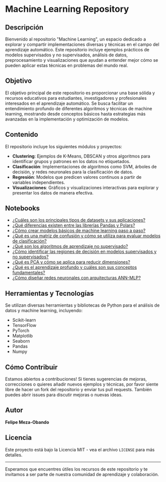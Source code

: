 # Machine Learning Repository

## Descripción
Bienvenido al repositorio "Machine Learning", un espacio dedicado a explorar y compartir implementaciones diversas y técnicas en el campo del aprendizaje automático. Este repositorio incluye ejemplos prácticos de modelos supervisados y no supervisados, análisis de datos, preprocesamiento y visualizaciones que ayudan a entender mejor cómo se pueden aplicar estas técnicas en problemas del mundo real.

## Objetivo
El objetivo principal de este repositorio es proporcionar una base sólida y recursos educativos para estudiantes, investigadores y profesionales interesados en el aprendizaje automático. Se busca facilitar un entendimiento profundo de diferentes algoritmos y técnicas de machine learning, mostrando desde conceptos básicos hasta estrategias más avanzadas en la implementación y optimización de modelos.

## Contenido
El repositorio incluye los siguientes módulos y proyectos:
- **Clustering**: Ejemplos de K-Means, DBSCAN y otros algoritmos para identificar grupos y patrones en los datos no etiquetados.
- **Clasificación**: Implementaciones de algoritmos como SVM, árboles de decisión, y redes neuronales para la clasificación de datos.
- **Regresión**: Modelos que predicen valores continuos a partir de variables independientes.
- **Visualizaciones**: Gráficos y visualizaciones interactivas para explorar y presentar los datos de manera efectiva.

## Notebooks
- [¿Cuáles son los principales tipos de datasets y sus aplicaciones?](./Tipos_de_Datasets.ipynb)
- [¿Qué diferencias existen entre las librerías Pandas y Polars?](./Pandas_vrs_Polars.ipynb)
- [¿Cómo crear modelos básicos de machine learning paso a paso?](./Creación_de_Modelos_Básicos.ipynb)
- [¿Qué es una matriz de confusión y cómo se utiliza para evaluar modelos de clasificación?](./Matriz_Confusion.ipynb)
- [¿Qué son los algoritmos de aprendizaje no supervisado?](./Algoritmos_NO_SUP.ipynb)
- [¿Cómo identificar las regiones de decisión en modelos supervisados y no supervisados?](./Limites_Regiones_Decision_en_SUP_NOSUP.ipynb)
- [¿Qué es PCA y cómo se aplica para reducir dimensiones?](./Ejemplo_PCA.ipynb)
- [¿Qué es el aprendizaje profundo y cuáles son sus conceptos fundamentales?](./Introducción_al_Aprendizaje_Profundo.ipynb)
- [¿Cómo diseñar redes neuronales con arquitecturas ANN-MLP?](./Diseño_de_Redes_Neuronales_ANN_MLP.ipynb)


## Herramientas y Tecnologías
Se utilizan diversas herramientas y bibliotecas de Python para el análisis de datos y machine learning, incluyendo:
- Scikit-learn
- TensorFlow
- PyTorch
- Matplotlib
- Seaborn
- Pandas
- Numpy

## Cómo Contribuir
Estamos abiertos a contribuciones! Si tienes sugerencias de mejoras, correcciones o quieres añadir nuevos ejemplos y técnicas, por favor siente libre de hacer un fork del repositorio y enviar tus pull requests. También puedes abrir issues para discutir mejoras o nuevas ideas.

## Autor
**Felipe Meza-Obando**

## Licencia
Este proyecto está bajo la Licencia MIT - vea el archivo `LICENSE` para más detalles.

---

Esperamos que encuentres útiles los recursos de este repositorio y te invitamos a ser parte de nuestra comunidad de aprendizaje y colaboración.
